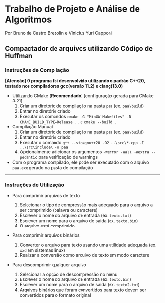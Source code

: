 # Trabalho de Projeto e Análise de Algoritmos
Por Bruno de Castro Brezolin e Vinicius Yuri Capponi
## Compactador de arquivos utilizando Código de Huffman
### Instruções de Compilação
**[Atenção] O programa foi desenvolvido utilizando o padrão C++20, testado nos compiladores gcc(versão 11.2) e clang(13.0)**
* Utilizando CMake (**Recomendado**) [configuração gerada para CMake 3.21]
    1. Criar um diretório de compilação na pasta `paa` (ex. `paa\build`)
    1. Entrar no diretório criado
    1. Executar os comandos `cmake -G "MinGW Makefiles" -D CMAKE_BUILD_TYPE=Release ..` e `cmake --build .`
* Compilação Manual
    1. Criar um diretório de compilação na pasta `paa` (ex. `paa\build`)
    1. Entrar no diretório criado
    1. Executar o comando `g++ --std=gnu++20 -O2 ..\src\*.cpp -I ..\src\include\ -o paa`
    1. Opcionalmente adicionar os argumentos `-Werror -Wall -Wextra --pedantic` para verificação de warnings
* Com o programa compilado, ele pode ser executado com o arquivo `paa.exe` gerado na pasta de compilação

---
### Instruções de Utilização

* Para comprimir arquivos de texto
    1. Selecionar o tipo de compressão mais adequado para o arquivo a ser comprimido (palavra ou caractere)
    2. Escrever o nome do arquivo de entrada (ex. `texto.txt`)
    3. Escrever um nome para o arquivo de saida (ex. `texto.bin`)
    4. O arquivo está comprimido


* Para comprimir arquivos binários
    1. Converter o arquivo para texto usando uma utilidade adequada (ex. `xxd` em sistemas linux)
    2. Realizar a conversão como arquivo de texto em modo caractere


* Para descomprimir qualquer arquivo
    1. Selecionar a opção de descompressão no menu
    2. Escrever o nome do arquivo de entrada (ex. `texto.bin`)
    3. Escrever um nome para o arquivo de saida (ex. `texto2.txt`)
    4. Arquivos binários que foram convertidos para texto devem ser convertidos para o formato original
